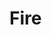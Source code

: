 # Fire
<p align="center">
  <a href="https://github.com/KennyTK/Fire/blob/master/img/Fire-10.18.17.gif" /></a>
</p>
